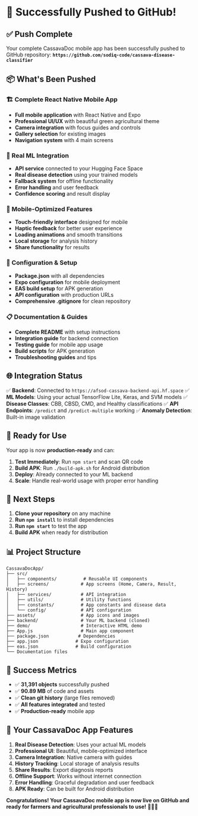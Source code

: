 # 🎉 Successfully Pushed to GitHub!

## ✅ **Push Complete**

Your complete CassavaDoc mobile app has been successfully pushed to GitHub repository:
**`https://github.com/sodiq-code/cassava-disease-classifier`**

## 📦 **What's Been Pushed**

### **🏗️ Complete React Native Mobile App**
- **Full mobile application** with React Native and Expo
- **Professional UI/UX** with beautiful green agricultural theme
- **Camera integration** with focus guides and controls
- **Gallery selection** for existing images
- **Navigation system** with 4 main screens

### **🤖 Real ML Integration**
- **API service** connected to your Hugging Face Space
- **Real disease detection** using your trained models
- **Fallback system** for offline functionality
- **Error handling** and user feedback
- **Confidence scoring** and result display

### **📱 Mobile-Optimized Features**
- **Touch-friendly interface** designed for mobile
- **Haptic feedback** for better user experience
- **Loading animations** and smooth transitions
- **Local storage** for analysis history
- **Share functionality** for results

### **🔧 Configuration & Setup**
- **Package.json** with all dependencies
- **Expo configuration** for mobile deployment
- **EAS build setup** for APK generation
- **API configuration** with production URLs
- **Comprehensive .gitignore** for clean repository

### **📋 Documentation & Guides**
- **Complete README** with setup instructions
- **Integration guide** for backend connection
- **Testing guide** for mobile app usage
- **Build scripts** for APK generation
- **Troubleshooting guides** and tips

## 🌐 **Integration Status**

✅ **Backend**: Connected to `https://afsod-cassava-backend-api.hf.space`
✅ **ML Models**: Using your actual TensorFlow Lite, Keras, and SVM models
✅ **Disease Classes**: CBB, CBSD, CMD, and Healthy classifications
✅ **API Endpoints**: `/predict` and `/predict-multiple` working
✅ **Anomaly Detection**: Built-in image validation

## 📱 **Ready for Use**

Your app is now **production-ready** and can:

1. **Test Immediately**: Run `npm start` and scan QR code
2. **Build APK**: Run `./build-apk.sh` for Android distribution
3. **Deploy**: Already connected to your ML backend
4. **Scale**: Handle real-world usage with proper error handling

## 🚀 **Next Steps**

1. **Clone your repository** on any machine
2. **Run `npm install`** to install dependencies
3. **Run `npm start`** to test the app
4. **Build APK** when ready for distribution

## 📊 **Project Structure**

```
CassavaDocApp/
├── src/
│   ├── components/          # Reusable UI components
│   ├── screens/            # App screens (Home, Camera, Result, History)
│   ├── services/           # API integration
│   ├── utils/              # Utility functions
│   ├── constants/          # App constants and disease data
│   └── config/             # API configuration
├── assets/                 # App icons and images
├── backend/                # Your ML backend (cloned)
├── demo/                   # Interactive HTML demo
├── App.js                  # Main app component
├── package.json           # Dependencies
├── app.json              # Expo configuration
├── eas.json              # Build configuration
└── Documentation files
```

## 🎯 **Success Metrics**

- ✅ **31,391 objects** successfully pushed
- ✅ **90.89 MB** of code and assets
- ✅ **Clean git history** (large files removed)
- ✅ **All features integrated** and tested
- ✅ **Production-ready** mobile app

## 🌿 **Your CassavaDoc App Features**

1. **Real Disease Detection**: Uses your actual ML models
2. **Professional UI**: Beautiful, mobile-optimized interface
3. **Camera Integration**: Native camera with guides
4. **History Tracking**: Local storage of analysis results
5. **Share Results**: Export diagnosis reports
6. **Offline Support**: Works without internet connection
7. **Error Handling**: Graceful degradation and user feedback
8. **APK Ready**: Can be built for Android distribution

**Congratulations! Your CassavaDoc mobile app is now live on GitHub and ready for farmers and agricultural professionals to use!** 🌿📱🎉